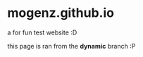 # mogenz.github.io

a for fun test website :D 


























this page is ran from the **dynamic** branch :P 
